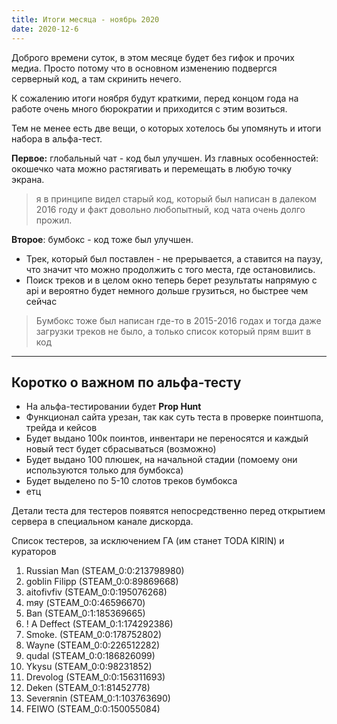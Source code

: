 ```yaml
---
title: Итоги месяца - ноябрь 2020
date: 2020-12-6
---
```


Доброго времени суток, в этом месяце будет без гифок и прочих медиа. Просто потому что в основном изменению подвергся серверный код, а там скринить нечего.

К сожалению итоги ноября будут краткими, перед концом года на работе очень много бюрократии и приходится с этим возиться.

Тем не менее есть две вещи, о которых хотелось бы упомянуть и итоги набора в альфа-тест.

**Первое:** глобальный чат - код был улучшен. Из главных особенностей: окошечко чата можно растягивать и перемещать в любую точку экрана.

> я в принципе видел старый код, который был написан в далеком 2016 году и факт довольно любопытный, код чата очень долго прожил.

**Второе**: бумбокс - код тоже был улучшен.

*   Трек, который был поставлен - не прерывается, а ставится на паузу, что значит что можно продолжить с того места, где остановились.
*   Поиск треков и в целом окно теперь берет результаты напрямую с api и вероятно будет немного дольше грузиться, но быстрее чем сейчас

> Бумбокс тоже был написан где-то в 2015-2016 годах и тогда даже загрузки треков не было, а только список который прям вшит в код

* * *

Коротко о важном по альфа-тесту
-------------------------------

*   На альфа-тестировании будет **Prop Hunt**
*   Функционал сайта урезан, так как суть теста в проверке поинтшопа, трейда и кейсов
*   Будет выдано 100к поинтов, инвентари не переносятся и каждый новый тест будет сбрасываться (возможно)
*   Будет выдано 100 плюшек, на начальной стадии (помоему они используются только для бумбокса)
*   Будет выделено по 5-10 слотов треков бумбокса
*   етц

Детали теста для тестеров появятся непосредственно перед открытием сервера в специальном канале дискорда.

Список тестеров, за исключением ГА (им станет TODA KIRIN) и кураторов

1.  Russian Man (STEAM\_0:0:213798980)
2.  goblin Filipp (STEAM\_0:0:89869668)
3.  aitofivfiv (STEAM\_0:0:195076268)
4.  mяу (STEAM\_0:0:46596670)
5.  Ban (STEAM\_0:1:185369665)
6.  ! A Deffect (STEAM\_0:1:174292386)
7.  Smoke. (STEAM\_0:0:178752802)
8.  Wayne (STEAM\_0:0:226512282)
9.  qudal (STEAM\_0:0:186826099)
10.  Ykysu (STEAM\_0:0:98231852)
11.  Drevolog (STEAM\_0:0:156311693)
12.  Deken (STEAM\_0:1:81452778)
13.  Severяnin (STEAM\_0:1:103763690)
14.  FEIWO (STEAM\_0:0:150055084)
